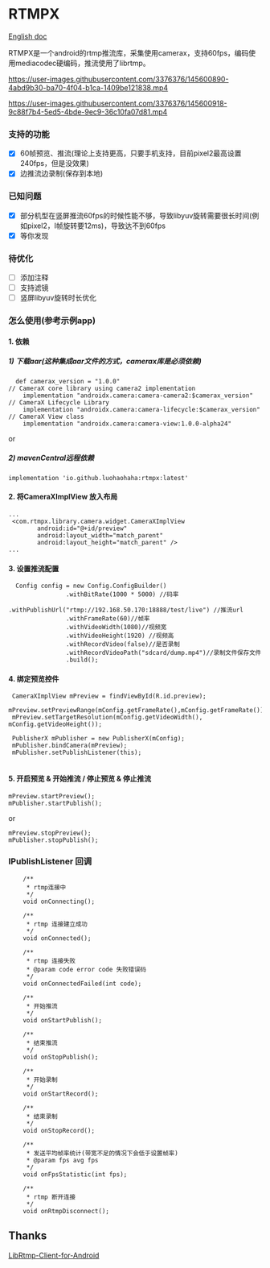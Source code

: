 # RTMPX

[English doc][1]

[1]: https://github.com/luohaohaha/RTMPX/blob/dev/README_en.md

RTMPX是一个android的rtmp推流库，采集使用camerax，支持60fps，编码使用mediacodec硬编码，推流使用了librtmp。

https://user-images.githubusercontent.com/3376376/145600890-4abd9b30-ba70-4f04-b1ca-1409be121838.mp4


https://user-images.githubusercontent.com/3376376/145600918-9c88f7b4-5ed5-4bde-9ec9-36c10fa07d81.mp4


### 支持的功能
- [x] 60帧预览、推流(理论上支持更高，只要手机支持，目前pixel2最高设置240fps，但是没效果)
- [x] 边推流边录制(保存到本地)

### 已知问题
- [x] 部分机型在竖屏推流60fps的时候性能不够，导致libyuv旋转需要很长时间(例如pixel2，I帧旋转要12ms)，导致达不到60fps
- [x] 等你发现

### 待优化
- [ ] 添加注释
- [ ] 支持滤镜
- [ ] 竖屏libyuv旋转时长优化

### 怎么使用(参考示例app)
#### 1. 依赖

##### 1) 下载aar(这种集成aar文件的方式，camerax库是必须依赖)
```
  def camerax_version = "1.0.0"
// CameraX core library using camera2 implementation
    implementation "androidx.camera:camera-camera2:$camerax_version"
// CameraX Lifecycle Library
    implementation "androidx.camera:camera-lifecycle:$camerax_version"
// CameraX View class
    implementation "androidx.camera:camera-view:1.0.0-alpha24"
```
or 

##### 2) mavenCentral远程依赖
```
implementation 'io.github.luohaohaha:rtmpx:latest'
```


#### 2. 将CameraXImplView 放入布局

```
...
 <com.rtmpx.library.camera.widget.CameraXImplView
        android:id="@+id/preview"
        android:layout_width="match_parent"
        android:layout_height="match_parent" />
...
```

#### 3. 设置推流配置
```
  Config config = new Config.ConfigBuilder()
                .withBitRate(1000 * 5000) //码率
                .withPublishUrl("rtmp://192.168.50.170:18888/test/live") //推流url
                .withFrameRate(60)//帧率
                .withVideoWidth(1080)//视频宽 
                .withVideoHeight(1920) //视频高
                .withRecordVideo(false)//是否录制
                .withRecordVideoPath("sdcard/dump.mp4")//录制文件保存文件
                .build();
```

#### 4. 绑定预览控件

```
 CameraXImplView mPreview = findViewById(R.id.preview);
 mPreview.setPreviewRange(mConfig.getFrameRate(),mConfig.getFrameRate());
 mPreview.setTargetResolution(mConfig.getVideoWidth(), mConfig.getVideoHeight());
 
 PublisherX mPublisher = new PublisherX(mConfig);
 mPublisher.bindCamera(mPreview);
 mPublisher.setPublishListener(this);
 
```

#### 5. 开启预览 & 开始推流 / 停止预览 & 停止推流

```
mPreview.startPreview();
mPublisher.startPublish();
```

or

```
mPreview.stopPreview();
mPublisher.stopPublish();
```




### IPublishListener 回调

```
    /**
     * rtmp连接中
     */
    void onConnecting();

    /**
     * rtmp 连接建立成功
     */
    void onConnected();

    /**
     * rtmp 连接失败
     * @param code error code 失败错误码
     */
    void onConnectedFailed(int code);

    /**
     * 开始推流
     */
    void onStartPublish();

    /**
     * 结束推流
     */
    void onStopPublish();

    /**
     * 开始录制
     */
    void onStartRecord();

    /**
     * 结束录制
     */
    void onStopRecord();

    /**
     * 发送平均帧率统计(带宽不足的情况下会低于设置帧率)
     * @param fps avg fps
     */
    void onFpsStatistic(int fps);

    /**
     * rtmp 断开连接
     */
    void onRtmpDisconnect();
```



## Thanks
[LibRtmp-Client-for-Android][2]

[2]: https://github.com/ant-media/LibRtmp-Client-for-Android

